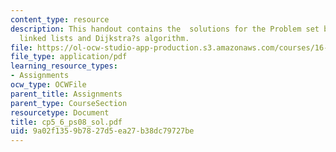 ```yaml
---
content_type: resource
description: This handout contains the  solutions for the Problem set based on doubly
  linked lists and Dijkstra?s algorithm.
file: https://ol-ocw-studio-app-production.s3.amazonaws.com/courses/16-01-unified-engineering-i-ii-iii-iv-fall-2005-spring-2006/9a02f1359b7827d5ea27b38dc79727be_cp5_6_ps08_sol.pdf
file_type: application/pdf
learning_resource_types:
- Assignments
ocw_type: OCWFile
parent_title: Assignments
parent_type: CourseSection
resourcetype: Document
title: cp5_6_ps08_sol.pdf
uid: 9a02f135-9b78-27d5-ea27-b38dc79727be
---
```

